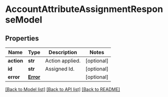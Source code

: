 # AccountAttributeAssignmentResponseModel

## Properties
Name | Type | Description | Notes
------------ | ------------- | ------------- | -------------
**action** | **str** | Action applied. | [optional] 
**id** | **str** | Assigned Id. | [optional] 
**error** | [**Error**](Error.md) |  | [optional] 

[[Back to Model list]](../README.md#documentation-for-models) [[Back to API list]](../README.md#documentation-for-api-endpoints) [[Back to README]](../README.md)

